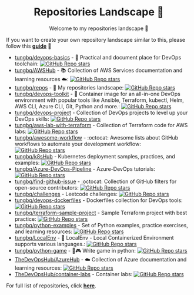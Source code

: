 <h1 align="center">Repositories Landscape 💎</h1>
<p align="center">Welcome to my repositories landscape 👋</p>

If you want to create your own repository landscape similar to this, please follow this [**guide**](./create-repo-landscape.md) 📖

- <a href="https://github.com/tungbq/devops-basics">tungbq/devops-basics</a> - 🚀 Practical and document place for DevOps toolchain: <a href="https://github.com/tungbq/devops-basics/stargazers"><img alt="GitHub Repo stars" src="https://img.shields.io/github/stars/tungbq/devops-basics" /></a>
- <a href="https://github.com/tungbq/AWSHub">tungbq/AWSHub</a> - 📚 Collection of AWS Services documentation and learning resources ☁️: <a href="https://github.com/tungbq/AWSHub/stargazers"><img alt="GitHub Repo stars" src="https://img.shields.io/github/stars/tungbq/AWSHub" /></a>
- <a href="https://github.com/tungbq/repos">tungbq/repos</a> - 🚀 My repositories landscape: <a href="https://github.com/tungbq/repos/stargazers"><img alt="GitHub Repo stars" src="https://img.shields.io/github/stars/tungbq/repos" /></a>
- <a href="https://github.com/tungbq/devops-toolkit">tungbq/devops-toolkit</a> - 🐳 Container image for an all-in-one DevOps environment with popular tools like Ansible, Terraform, kubectl, Helm, AWS CLI, Azure CLI, Git, Python and more.: <a href="https://github.com/tungbq/devops-toolkit/stargazers"><img alt="GitHub Repo stars" src="https://img.shields.io/github/stars/tungbq/devops-toolkit" /></a>
- <a href="https://github.com/tungbq/devops-project">tungbq/devops-project</a> - Collection of DevOps projects to level up your DevOps skills: <a href="https://github.com/tungbq/devops-project/stargazers"><img alt="GitHub Repo stars" src="https://img.shields.io/github/stars/tungbq/devops-project" /></a>
- <a href="https://github.com/tungbq/aws-lab-with-terraform">tungbq/aws-lab-with-terraform</a> - Collection of Terraform code for AWS labs: <a href="https://github.com/tungbq/aws-lab-with-terraform/stargazers"><img alt="GitHub Repo stars" src="https://img.shields.io/github/stars/tungbq/aws-lab-with-terraform" /></a>
- <a href="https://github.com/tungbq/awesome-workflow">tungbq/awesome-workflow</a> - :octocat: Awesome lists about GitHub workflows to automate your development workflow: <a href="https://github.com/tungbq/awesome-workflow/stargazers"><img alt="GitHub Repo stars" src="https://img.shields.io/github/stars/tungbq/awesome-workflow" /></a>
- <a href="https://github.com/tungbq/k8sHub">tungbq/k8sHub</a> - Kubernetes deployment samples, practices, and examples: <a href="https://github.com/tungbq/k8sHub/stargazers"><img alt="GitHub Repo stars" src="https://img.shields.io/github/stars/tungbq/k8sHub" /></a>
- <a href="https://github.com/tungbq/Azure-DevOps-Pipeline">tungbq/Azure-DevOps-Pipeline</a> - Azure-DevOps tutorials: <a href="https://github.com/tungbq/Azure-DevOps-Pipeline/stargazers"><img alt="GitHub Repo stars" src="https://img.shields.io/github/stars/tungbq/Azure-DevOps-Pipeline" /></a>
- <a href="https://github.com/tungbq/find-github-issue">tungbq/find-github-issue</a> - :octocat: Collection of GitHub filters for open-source contributors: <a href="https://github.com/tungbq/find-github-issue/stargazers"><img alt="GitHub Repo stars" src="https://img.shields.io/github/stars/tungbq/find-github-issue" /></a>
- <a href="https://github.com/tungbq/challenges">tungbq/challenges</a> - Leetcode challenges: <a href="https://github.com/tungbq/challenges/stargazers"><img alt="GitHub Repo stars" src="https://img.shields.io/github/stars/tungbq/challenges" /></a>
- <a href="https://github.com/tungbq/devops-dockerfiles">tungbq/devops-dockerfiles</a> - Dockerfiles collection for DevOps tools: <a href="https://github.com/tungbq/devops-dockerfiles/stargazers"><img alt="GitHub Repo stars" src="https://img.shields.io/github/stars/tungbq/devops-dockerfiles" /></a>
- <a href="https://github.com/tungbq/terraform-sample-project">tungbq/terraform-sample-project</a> - Sample Terraform project with best practice: <a href="https://github.com/tungbq/terraform-sample-project/stargazers"><img alt="GitHub Repo stars" src="https://img.shields.io/github/stars/tungbq/terraform-sample-project" /></a>
- <a href="https://github.com/tungbq/python-examples">tungbq/python-examples</a> - Set of Python examples, practice exercises, and learning resources: <a href="https://github.com/tungbq/python-examples/stargazers"><img alt="GitHub Repo stars" src="https://img.shields.io/github/stars/tungbq/python-examples" /></a>
- <a href="https://github.com/tungbq/LocalEnv">tungbq/LocalEnv</a> - 🐳 LocalEnv - Local Containerized Environment supports various languages.: <a href="https://github.com/tungbq/LocalEnv/stargazers"><img alt="GitHub Repo stars" src="https://img.shields.io/github/stars/tungbq/LocalEnv" /></a>
- <a href="https://github.com/tungbq/python-game">tungbq/python-game</a> - 🐍🎮 Write game in python: <a href="https://github.com/tungbq/python-game/stargazers"><img alt="GitHub Repo stars" src="https://img.shields.io/github/stars/tungbq/python-game" /></a>
- <a href="https://github.com/TheDevOpsHub/AzureHub">TheDevOpsHub/AzureHub</a> - ☁️ Collection of Azure documentation and learning resources: <a href="https://github.com/TheDevOpsHub/AzureHub/stargazers"><img alt="GitHub Repo stars" src="https://img.shields.io/github/stars/TheDevOpsHub/AzureHub" /></a>
- <a href="https://github.com/TheDevOpsHub/container-labs">TheDevOpsHub/container-labs</a> - Container labs: <a href="https://github.com/TheDevOpsHub/container-labs/stargazers"><img alt="GitHub Repo stars" src="https://img.shields.io/github/stars/TheDevOpsHub/container-labs" /></a>

For full list of repositories, click [**here**](https://github.com/tungbq?tab=repositories&q=&type=&language=&sort=stargazers).
